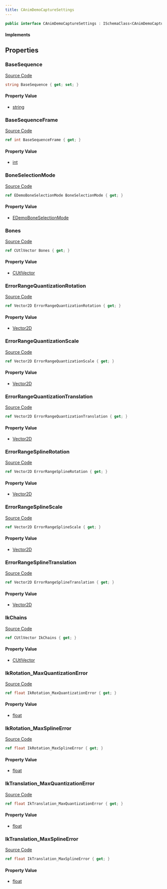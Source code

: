 ```yaml
---
title: CAnimDemoCaptureSettings
---
```


```csharp
public interface CAnimDemoCaptureSettings : ISchemaClass<CAnimDemoCaptureSettings>, ISchemaField, ISchemaClass, INativeHandle
```

#### Implements

## Properties

### BaseSequence

[Source Code](https://github.com/swiftly-solution/swiftlys2/blob/beta/managed/src/SwiftlyS2.Generated/Schemas/Interfaces/CAnimDemoCaptureSettings.cs#L36)

```csharp
string BaseSequence { get; set; }
```

#### Property Value

- [string](https://learn.microsoft.com/dotnet/api/system.string)

### BaseSequenceFrame

[Source Code](https://github.com/swiftly-solution/swiftlys2/blob/beta/managed/src/SwiftlyS2.Generated/Schemas/Interfaces/CAnimDemoCaptureSettings.cs#L38)

```csharp
ref int BaseSequenceFrame { get; }
```

#### Property Value

- [int](https://learn.microsoft.com/dotnet/api/system.int32)

### BoneSelectionMode

[Source Code](https://github.com/swiftly-solution/swiftlys2/blob/beta/managed/src/SwiftlyS2.Generated/Schemas/Interfaces/CAnimDemoCaptureSettings.cs#L40)

```csharp
ref EDemoBoneSelectionMode BoneSelectionMode { get; }
```

#### Property Value

- [EDemoBoneSelectionMode](/docs/api/shared/schemadefinitions/edemoboneselectionmode)

### Bones

[Source Code](https://github.com/swiftly-solution/swiftlys2/blob/beta/managed/src/SwiftlyS2.Generated/Schemas/Interfaces/CAnimDemoCaptureSettings.cs#L43)

```csharp
ref CUtlVector Bones { get; }
```

#### Property Value

- [CUtlVector](/docs/api/)

### ErrorRangeQuantizationRotation

[Source Code](https://github.com/swiftly-solution/swiftlys2/blob/beta/managed/src/SwiftlyS2.Generated/Schemas/Interfaces/CAnimDemoCaptureSettings.cs#L26)

```csharp
ref Vector2D ErrorRangeQuantizationRotation { get; }
```

#### Property Value

- [Vector2D](/docs/api/shared/natives/vector2d)

### ErrorRangeQuantizationScale

[Source Code](https://github.com/swiftly-solution/swiftlys2/blob/beta/managed/src/SwiftlyS2.Generated/Schemas/Interfaces/CAnimDemoCaptureSettings.cs#L30)

```csharp
ref Vector2D ErrorRangeQuantizationScale { get; }
```

#### Property Value

- [Vector2D](/docs/api/shared/natives/vector2d)

### ErrorRangeQuantizationTranslation

[Source Code](https://github.com/swiftly-solution/swiftlys2/blob/beta/managed/src/SwiftlyS2.Generated/Schemas/Interfaces/CAnimDemoCaptureSettings.cs#L28)

```csharp
ref Vector2D ErrorRangeQuantizationTranslation { get; }
```

#### Property Value

- [Vector2D](/docs/api/shared/natives/vector2d)

### ErrorRangeSplineRotation

[Source Code](https://github.com/swiftly-solution/swiftlys2/blob/beta/managed/src/SwiftlyS2.Generated/Schemas/Interfaces/CAnimDemoCaptureSettings.cs#L16)

```csharp
ref Vector2D ErrorRangeSplineRotation { get; }
```

#### Property Value

- [Vector2D](/docs/api/shared/natives/vector2d)

### ErrorRangeSplineScale

[Source Code](https://github.com/swiftly-solution/swiftlys2/blob/beta/managed/src/SwiftlyS2.Generated/Schemas/Interfaces/CAnimDemoCaptureSettings.cs#L20)

```csharp
ref Vector2D ErrorRangeSplineScale { get; }
```

#### Property Value

- [Vector2D](/docs/api/shared/natives/vector2d)

### ErrorRangeSplineTranslation

[Source Code](https://github.com/swiftly-solution/swiftlys2/blob/beta/managed/src/SwiftlyS2.Generated/Schemas/Interfaces/CAnimDemoCaptureSettings.cs#L18)

```csharp
ref Vector2D ErrorRangeSplineTranslation { get; }
```

#### Property Value

- [Vector2D](/docs/api/shared/natives/vector2d)

### IkChains

[Source Code](https://github.com/swiftly-solution/swiftlys2/blob/beta/managed/src/SwiftlyS2.Generated/Schemas/Interfaces/CAnimDemoCaptureSettings.cs#L46)

```csharp
ref CUtlVector IkChains { get; }
```

#### Property Value

- [CUtlVector](/docs/api/)

### IkRotation_MaxQuantizationError

[Source Code](https://github.com/swiftly-solution/swiftlys2/blob/beta/managed/src/SwiftlyS2.Generated/Schemas/Interfaces/CAnimDemoCaptureSettings.cs#L32)

```csharp
ref float IkRotation_MaxQuantizationError { get; }
```

#### Property Value

- [float](https://learn.microsoft.com/dotnet/api/system.single)

### IkRotation_MaxSplineError

[Source Code](https://github.com/swiftly-solution/swiftlys2/blob/beta/managed/src/SwiftlyS2.Generated/Schemas/Interfaces/CAnimDemoCaptureSettings.cs#L22)

```csharp
ref float IkRotation_MaxSplineError { get; }
```

#### Property Value

- [float](https://learn.microsoft.com/dotnet/api/system.single)

### IkTranslation_MaxQuantizationError

[Source Code](https://github.com/swiftly-solution/swiftlys2/blob/beta/managed/src/SwiftlyS2.Generated/Schemas/Interfaces/CAnimDemoCaptureSettings.cs#L34)

```csharp
ref float IkTranslation_MaxQuantizationError { get; }
```

#### Property Value

- [float](https://learn.microsoft.com/dotnet/api/system.single)

### IkTranslation_MaxSplineError

[Source Code](https://github.com/swiftly-solution/swiftlys2/blob/beta/managed/src/SwiftlyS2.Generated/Schemas/Interfaces/CAnimDemoCaptureSettings.cs#L24)

```csharp
ref float IkTranslation_MaxSplineError { get; }
```

#### Property Value

- [float](https://learn.microsoft.com/dotnet/api/system.single)

